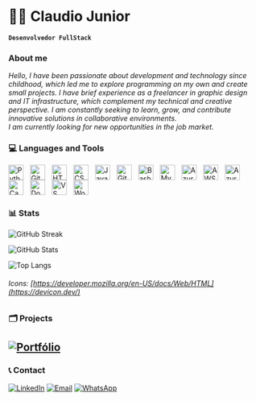# 🧑‍💻 Claudio Junior

**`Desenvolvedor FullStack`**

### About me

*Hello, I have been passionate about development and technology since childhood, which led me to explore programming on my own and create small projects. I have brief experience as a freelancer in graphic design and IT infrastructure, which complement my technical and creative perspective. I am constantly seeking to learn, grow, and contribute innovative solutions in collaborative environments.<br>I am currently looking for new opportunities in the job market.*

### 💻 Languages and Tools

<img align="left" title="Python" alt="Python" width="30px" style="padding-right:10px;" src="https://cdn.jsdelivr.net/gh/devicons/devicon@latest/icons/python/python-original.svg"/>
<img align="left" title="Git" alt="Git" width="30px" style="padding-right:10px;" src="https://cdn.jsdelivr.net/gh/devicons/devicon/icons/git/git-original.svg" />
<img align="left" title="HTML5" alt="HTML" width="30px" style="padding-right:10px;" src="https://cdn.jsdelivr.net/gh/devicons/devicon/icons/html5/html5-plain.svg" />
<img align="left" title="CSS3" alt="CSS" width="30px" style="padding-right:10px;" src="https://cdn.jsdelivr.net/gh/devicons/devicon/icons/css3/css3-plain.svg" />
<img align="left" title="JavaScript" alt="JavaScript" width="30px" style="padding-right:10px;" src="https://cdn.jsdelivr.net/gh/devicons/devicon/icons/javascript/javascript-plain.svg" />
<img align="left" title="GitHub" alt="GitHub" width="30px" style="padding-right:10px;" src="https://cdn.jsdelivr.net/gh/devicons/devicon@latest/icons/github/github-original.svg" />
<img align="left" title="Bash" alt="Bash" width="30px" style="padding-right:10px;" src="https://cdn.jsdelivr.net/gh/devicons/devicon/icons/bash/bash-original.svg" />
<img align="left" title="MySQL" alt="MySQL" width="30px" style="padding-right:10px;" src="https://cdn.jsdelivr.net/gh/devicons/devicon@latest/icons/mysql/mysql-original.svg" />
<img align="left" title="Azure SQL Database" alt="Azuresqldatabase" width="30px" style="padding-right:10px;" src="https://cdn.jsdelivr.net/gh/devicons/devicon@latest/icons/azuresqldatabase/azuresqldatabase-original.svg" />
<img align="left" title="Amazon Web Service" alt="AWS" width="30px" style="padding-right:10px;" src="https://cdn.jsdelivr.net/gh/devicons/devicon@latest/icons/amazonwebservices/amazonwebservices-original-wordmark.svg" />
<img align="left" title="Azure" alt="Azure" width="30px" style="padding-right:10px;" src="https://cdn.jsdelivr.net/gh/devicons/devicon@latest/icons/azure/azure-original.svg" />
<img align="left" title="Canva" alt="Canva" width="30px" style="padding-right:10px;" src="https://cdn.jsdelivr.net/gh/devicons/devicon@latest/icons/canva/canva-original.svg" />
<img align="left" title="Docker" alt="Docker" width="30px" style="padding-right:10px;" src="https://cdn.jsdelivr.net/gh/devicons/devicon@latest/icons/docker/docker-plain.svg" />
<img align="left" title="VIsual Studio Code" alt="VS Code" width="30px" style="padding-right:10px;" src="https://cdn.jsdelivr.net/gh/devicons/devicon@latest/icons/vscode/vscode-original.svg" />       
<img align="left" title="WordPress" alt="WordPress" width="30px" style="padding-right:10px;" src="https://cdn.jsdelivr.net/gh/devicons/devicon@latest/icons/wordpress/wordpress-plain.svg" />

<br/><br/>
-
### 📊 Stats

![GitHub Streak](https://streak-stats.demolab.com?user=claudiojuniordev&theme=tokyonight)

![GitHub Stats](https://github-readme-stats.vercel.app/api?username=claudiojuniordev&show_icons=true&theme=tokyonight) 

![Top Langs](https://github-readme-stats.vercel.app/api/top-langs/?username=claudiojuniordev&layout=compact&theme=tokyonight)
###### Icons: [https://developer.mozilla.org/en-US/docs/Web/HTML](https://devicon.dev/)

### 🗂️ Projects
[![Portfólio](https://img.shields.io/badge/-Portf%C3%B3lio-24292F?style=flat&logo=github&logoColor=white)](https://github.com/claudiojuniordev/portfolio)
-
### 📞 Contact

[![LinkedIn](https://img.shields.io/badge/-LinkedIn-0A66C2?style=flat&logo=linkedin&logoColor=white)](https://www.linkedin.com/in/claudiocjr/)
[![Email](https://img.shields.io/badge/-Email-D14836?style=flat&logo=gmail&logoColor=white)](mailto:claudiojuniorofficial@gmail.com)
[![WhatsApp](https://img.shields.io/badge/-WhatsApp-25D366?style=flat&logo=whatsapp&logoColor=white)](https://wa.me/5541996236741)
